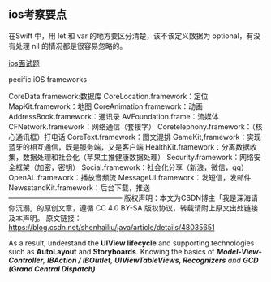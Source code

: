 ## ios考察要点 

在Swift 中，用 let 和 var 的地方要区分清楚，该不该定义数据为 optional，有没有处理 nil 的情况都是很容易忽略的。

[ios面试题](https://xiaozhuanlan.com/ios-interview/0487961352)

pecific iOS frameworks 

CoreData.framework:数据库
CoreLocation.framework：定位
MapKit.framework：地图
CoreAnimation.framework：动画
AddressBook.framework：通讯录
AVFoundation.frame：流媒体
CFNetwork.framework：网络通信（套接字）
Coretelephony.framework：（核心通讯框）打电话
CoreText.framework：图文混排
GameKit,framework：实现蓝牙的相互通信，既是服务端，又是客户端
HealthKit.framework：分离数据收集，数据处理和社会化（苹果主推健康数据处理）
Security.framework：网络安全框架（加密，密钥）
Social.framework：社会化分享（新浪，微信，qq）
OpenAL.framework：播放音频流
MessageUI.framework：发短信，发邮件
NewsstandKit.framework：后台下载，推送
————————————————
版权声明：本文为CSDN博主「我是深海请你沉溺」的原创文章，遵循 CC 4.0 BY-SA 版权协议，转载请附上原文出处链接及本声明。
原文链接：https://blog.csdn.net/shenhailiu/java/article/details/48035651



As a result, understand the **UIView lifecycle** and supporting technologies such as **AutoLayout** and **Storyboards**. Knowing the basics of ***Model-View-Controller**, **IBAction / IBOutlet**, **UIViewTableViews, Recognizers** and **GCD (Grand Central Dispatch)***

